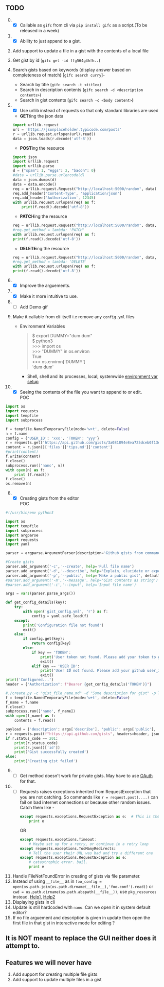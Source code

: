 ## TODO
0. - [x] Callable as `gifc` from cli via `pip install gifc` as a script.(To be released in a week)
0. - [x] Ability to just append to a gist.
1. Add support to update a file in a gist with the contents of a local file
2. Get gist by id (`gifc get -id ffg564g4hfh..`)
3. Search gists based on keywords (display answer based on completeness of match) [`gifc search curry`]-
    * Search by title (`gifc search -t <title>`)
    * Search in description contents (`gifc search -d <description contents>`)
    * Search in gist contents (`gifc search -c <body content>`)
2. - [x] Use urllib instead of requests so that only standard libraries are used
    - **GET**ting the json data
    ```python
    import urllib.request
    url = 'https://jsonplaceholder.typicode.com/posts'
    r = urllib.request.urlopen(url).read()
    data = json.loads(r.decode('utf-8'))
    ```
    - **POST**ing the resource
    ```python
    import json
    import urllib.request
    import urllib.parse
    d = {"spam": 1, "eggs": 2, "bacon": 0}
    #data = urllib.parse.urlencode(d)
    data = json.dumps(d)
    data = data.encode()
    req = urllib.request.Request("http://localhost:5000/random", data)
    req.add_header('Content-Type', 'application/json')
    req.add_header('Authorization', 12345)
    with urllib.request.urlopen(req) as f:
        print(f.read().decode('utf-8'))
    ```
    - **PATCH**ing the resource
    ```python
    req = urllib.request.Request("http://localhost:5000/random", data, method='PATCH')
    #req.get_method = lambda: 'PATCH'
    with urllib.request.urlopen(req) as f:
    print(f.read().decode('utf-8'))
    ```
    - **DELETE**ing the resource
    ```python
    req = urllib.request.Request("http://localhost:5000/random", data, method='DELETE')
    #req.get_method = lambda: 'DELETE'
    with urllib.request.urlopen(req) as f:
    print(f.read().decode('utf-8'))
    ```
 
3. - [x] Improve the arguements.
4. - [x] Make it more intuitive to use.
5. - [ ] Add Demo gif
6. Make it callable from cli itself i.e remove any `config.yml` files
    - Environment Variables
        >$ export DUMMY="dum dum" <br> $ python3 <br> >>> import os <br> >>> "DUMMY" in os.environ <br> True <br> >>> os.environ['DUMMY'] <br> 'dum dum'<br>

        * Shell, shell and its processes, local, systemwide [environment var setup](https://askubuntu.com/questions/58814/how-do-i-add-environment-variables)
7. - [x] Seeing the contents of the file you want to append to or edit.  
POC   
```python
import os
import requests
import tempfile
import subprocess

f = tempfile.NamedTemporaryFile(mode='w+t', delete=False)
n = f.name
config = {'USER_ID': 'xxx', 'TOKEN': 'yyy'}
r = requests.get('https://api.github.com/gists/3a081894e8ea725dceb0f13db5a1f0c9')
content = r.json()['files']['tips.md']['content']
#print(content)
f.write(content)
f.close()
subprocess.run(['nano', n])
with open(n) as f:
    print (f.read())
f.close()
os.remove(n)
```
8. - [x] Creating gists from the editor  
POC  
```python
#!/usr/bin/env python3

import os
import tempfile
import subprocess
import argparse
import requests
import yaml

parser = argparse.ArgumentParser(description='Github gists from command line')

#Create gists
parser.add_argument('-c','--create', help='Full file name')
parser.add_argument('-d','--describe', help='Explain, elucidate or expound the gist')
parser.add_argument('-p','--public', help='Make a public gist', default=False)
#parser.add_argument('-m','--message', help='Gist contents as string')
#parser.add_argument('-i','--input', help='Input file name')

args = vars(parser.parse_args())

def get_config_details(key):
    try:
        with open('gist_config.yml', 'r') as f:
            config = yaml.safe_load(f)
    except:
        print('Configuration file not found')
        exit()
    else:
        if config.get(key):
            return config[key]
        else:
            if key == 'TOKEN':
                print('User token not found. Please add your token to gist_config.yaml')
                exit()
            elif key == 'USER_ID':
                print('User ID not found. Please add your github user_id to gist_config.yml')
                exit()
print('Configured...')
header = {"Authorization": f"Bearer {get_config_details('TOKEN')}"}

#./create.py -c "gist_file_name.md" -d "Some description for gist" -p True
f = tempfile.NamedTemporaryFile(mode='w+t', delete=False)
f_name = f.name
f.close()
subprocess.run(['nano', f_name])
with open(f_name) as f:
    contents = f.read()

payload = {'description': args['describe'], 'public': args['public'], 'files':{args['create']: {'content': contents}}}
r = requests.post(f"https://api.github.com/gists", headers=header, json=payload)
if r.status_code == 201:
    print(r.status_code)
    print(r.json()['id'])
    print('Gist successfully created')
else:
    print('Creating gist failed')
```
9. - [ ] Get method doesn't work for private gists. May have to use [OAuth](https://developer.github.com/apps/building-oauth-apps/authorizing-oauth-apps/) for that.
11. - [ ] Requests raises exceptions inherited from RequestException that you are not catching. So commands like `r = request.post(....)` can fail on bad internet connections or because other random issues. Catch them like -  
        ```python
        except requests.exceptions.RequestException as e:  # This is the correct syntax
            print e
        ```
        OR
        ```python
        except requests.exceptions.Timeout:
            # Maybe set up for a retry, or continue in a retry loop
        except requests.exceptions.TooManyRedirects:
            # Tell the user their URL was bad and try a different one
        except requests.exceptions.RequestException as e:
            # catastrophic error. bail.
            print e
        ```
12. Handle FileNotFoundError in creating of gists via file parameter.
10. Instead of using `__file__` as in `foo_config = open(os.path.join(os.path.dirname(__file__),'foo.conf').read()` or ```cwd = os.path.dirname(os.path.abspath(__file__))```, use `pkg_resources` instead. [Help1](http://peak.telecommunity.com/DevCenter/PythonEggs#accessing-package-resources), [Help2](https://setuptools.readthedocs.io/en/latest/pkg_resources.html#resourcemanager-api)
13. Displaying gists in cli
14. Update is still hardcoded with `nano`. Can we open it in system default editor?
15. If no file arguement and description is given in update then open the first file in that gist in interactive mode for editing ?
## It is NOT meant to replace the GUI neither does it attempt to.

## Features we will never have
1. Add support for creating multiple file gists
2. Add support to update multiple files in a gist
